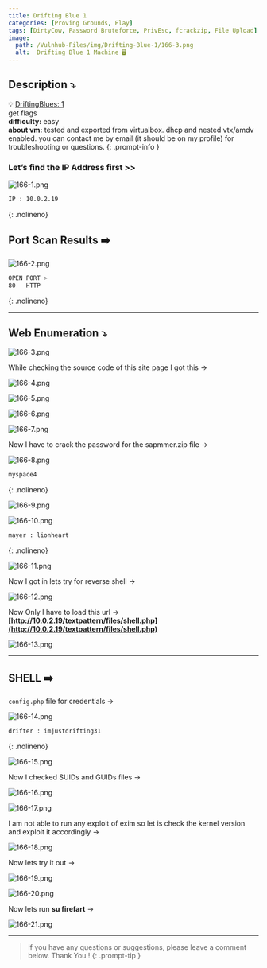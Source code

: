 ```yaml
---
title: Drifting Blue 1
categories: [Proving Grounds, Play]
tags: [DirtyCow, Password Bruteforce, PrivEsc, fcrackzip, File Upload]
image:
  path: /Vulnhub-Files/img/Drifting-Blue-1/166-3.png
  alt:  Drifting Blue 1 Machine 🖥️
---
```



## **Description ⤵️**

>
💡 [DriftingBlues: 1](https://www.vulnhub.com/entry/driftingblues-1,625/)
<br>
get flags
<br>
**difficulty:** easy
<br>
**about vm:** tested and exported from virtualbox. dhcp and nested vtx/amdv enabled. you can contact me by email (it should be on my profile) for troubleshooting or questions.
{: .prompt-info }

### Let’s find the IP Address first >>

![166-1.png](/Vulnhub-Files/img/Drifting-Blue-1/166-1.png)

```bash
IP : 10.0.2.19
```
{: .nolineno}

## Port Scan Results ➡️

![166-2.png](/Vulnhub-Files/img/Drifting-Blue-1/166-2.png)

```bash
OPEN PORT >
80   HTTP
```
{: .nolineno}

---

## Web Enumeration ⤵️

![166-3.png](/Vulnhub-Files/img/Drifting-Blue-1/166-3.png)

While checking the source code of this site page I got this →

![166-4.png](/Vulnhub-Files/img/Drifting-Blue-1/166-4.png)

![166-5.png](/Vulnhub-Files/img/Drifting-Blue-1/166-5.png)

![166-6.png](/Vulnhub-Files/img/Drifting-Blue-1/166-6.png)

![166-7.png](/Vulnhub-Files/img/Drifting-Blue-1/166-7.png)

Now I have to crack the password for the sapmmer.zip file →

![166-8.png](/Vulnhub-Files/img/Drifting-Blue-1/166-8.png)

```bash
myspace4
```
{: .nolineno}

![166-9.png](/Vulnhub-Files/img/Drifting-Blue-1/166-9.png)

![166-10.png](/Vulnhub-Files/img/Drifting-Blue-1/166-10.png)

```bash
mayer : lionheart
```
{: .nolineno}

![166-11.png](/Vulnhub-Files/img/Drifting-Blue-1/166-11.png)

Now I got in lets try for reverse shell →

![166-12.png](/Vulnhub-Files/img/Drifting-Blue-1/166-12.png)

Now Only I have to load this url → **[http://10.0.2.19/textpattern/files/shell.php](http://10.0.2.19/textpattern/files/shell.php)**

![166-13.png](/Vulnhub-Files/img/Drifting-Blue-1/166-13.png)

---

## SHELL ➡️

`config.php` file for credentials →

![166-14.png](/Vulnhub-Files/img/Drifting-Blue-1/166-14.png)

 

```bash
drifter : imjustdrifting31
```
{: .nolineno}

![166-15.png](/Vulnhub-Files/img/Drifting-Blue-1/166-15.png)

Now I checked SUIDs and GUIDs files →

![166-16.png](/Vulnhub-Files/img/Drifting-Blue-1/166-16.png)

![166-17.png](/Vulnhub-Files/img/Drifting-Blue-1/166-17.png)

I am not able to run any exploit of exim so let is check the kernel version and exploit it accordingly →

![166-18.png](/Vulnhub-Files/img/Drifting-Blue-1/166-18.png)

Now lets try it out →

![166-19.png](/Vulnhub-Files/img/Drifting-Blue-1/166-19.png)

![166-20.png](/Vulnhub-Files/img/Drifting-Blue-1/166-20.png)

Now lets run **su firefart** →

![166-21.png](/Vulnhub-Files/img/Drifting-Blue-1/166-21.png)

---

> If you have any questions or suggestions, please leave a comment below.
Thank You ! 
{: .prompt-tip }